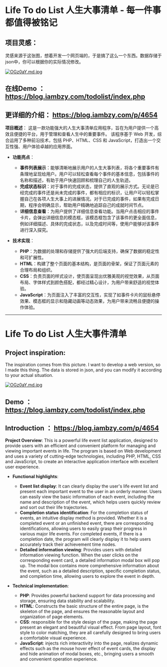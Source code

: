 # Life To do List 人生大事清单 - 每一件事都值得被铭记
## 项目灵感：
灵感来源于这张图，想着开发一个网页端的，于是搞了这么一个东西。数据存储于json中，你可以根据你的实际情况修改。

[![OGz0aY.md.jpg](https://ooo.0x0.ooo/2025/01/21/OGz0aY.md.jpg)](https://img.tg/image/OGz0aY)

## 在线Demo ： https://blog.iambzy.com/todolist/index.php
## 更详细的介绍： https://blog.iambzy.com/p/4654

**项目概述**：
这是一款功能强大的人生大事清单应用程序，旨在为用户提供一个高效且便捷的平台，用于管理和查看人生中的重要事件。
该程序基于 Web 开发，综合运用了多种前沿技术，包括 PHP、HTML、CSS 和 JavaScript，打造出一个交互性强、用户体验卓越的应用界面。

- **功能亮点**：
    - **事件列表展示**：能够清晰地展示用户的人生大事列表，将各个重要事件有条理地呈现给用户。用户可以轻松查看每个事件的基本信息，包括事件的名称和描述，有助于用户快速回顾和梳理自己的人生轨迹。
    - **完成状态标识**：对于事件的完成状态，提供了直观的展示方式。无论是已经完成的事件还是尚未完成的事件，都有相应的标识，让用户可以轻松掌握自己在各项人生大事上的进展情况。对于已完成的事件，如果有完成日期，程序会明确显示，帮助用户精确地追踪自己的成就时间节点。
    - **详细信息查看**：为用户提供了详细信息查看功能。当用户点击相应的事件卡片，会弹出详细信息的模态框，该模态框包含了该事件的更全面信息，例如详细描述、具体的完成状态，以及完成时间等，使用户能够对该事件进行深入探究。

- **技术实现**：
    - **PHP**：为数据的处理和存储提供了强大的后端支持，确保了数据的稳定性和可扩展性。
    - **HTML**：构建了整个页面的基本结构，是页面的骨架，保证了页面元素的合理布局和组织。
    - **CSS**：负责页面的样式设计，使页面呈现出优雅美观的视觉效果，从页面布局、字体样式到颜色搭配，都经过精心设计，为用户带来舒适的视觉体验。
    - **JavaScript**：为页面注入了丰富的交互性，实现了如事件卡片的鼠标悬停效果、模态框的显示和隐藏动画等动态效果，为用户带来流畅且便捷的操作体验。


--------------------------------------------------------------

# Life To do List 人生大事件清单
## Project inspiration:
The inspiration comes from this picture. I want to develop a web version, so I made this thing. The data is stored in json, and you can modify it according to your actual situation.

[![OGz0aY.md.jpg](https://ooo.0x0.ooo/2025/01/21/OGz0aY.md.jpg)](https://img.tg/image/OGz0aY)

## Demo ： https://blog.iambzy.com/todolist/index.php
## Introduction ： https://blog.iambzy.com/p/4654
**Project Overview**:
This is a powerful life event list application, designed to provide users with an efficient and convenient platform for managing and viewing important events in life.
The program is based on Web development and uses a variety of cutting-edge technologies, including PHP, HTML, CSS and JavaScript, to create an interactive application interface with excellent user experience.

- **Functional highlights**:
   - **Event list display**: It can clearly display the user's life event list and present each important event to the user in an orderly manner. Users can easily view the basic information of each event, including the name and description of the event, which helps users quickly review and sort out their life trajectories.
   - **Completion status identification**: For the completion status of events, an intuitive display method is provided. Whether it is a completed event or an unfinished event, there are corresponding identifications, allowing users to easily grasp their progress in various major life events. For completed events, if there is a completion date, the program will clearly display it to help users accurately track their achievement time nodes.
   - **Detailed information viewing**: Provides users with detailed information viewing function. When the user clicks on the corresponding event card, a detailed information modal box will pop up. The modal box contains more comprehensive information about the event, such as a detailed description, specific completion status, and completion time, allowing users to explore the event in depth.

- **Technical implementation**:
   - **PHP**: Provides powerful backend support for data processing and storage, ensuring data stability and scalability.
   - **HTML**: Constructs the basic structure of the entire page, is the skeleton of the page, and ensures the reasonable layout and organization of page elements.
   - **CSS**: responsible for the style design of the page, making the page present an elegant and beautiful visual effect. From page layout, font style to color matching, they are all   carefully designed to bring users a comfortable visual experience.
   - **JavaScript**: injects rich interactivity into the page, realizes dynamic effects such as the mouse hover effect of event cards, the display and hide animation of modal boxes, etc., bringing users a smooth and convenient operation experience.
